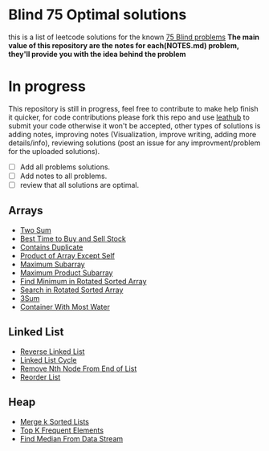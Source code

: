 # Blind 75 Optimal solutions
this is a list of leetcode solutions for the known [75 Blind problems](https://leetcode.com/discuss/general-discussion/460599/blind-75-leetcode-questions)
**The main value of this repository are the notes for each(NOTES.md) problem, they'll provide you with the idea behind the problem**

# In progress
This repository is still in progress, feel free to contribute to make help finish it quicker, for code contributions please fork this repo and use [leathub](https://chrome.google.com/webstore/detail/leethub/aciombdipochlnkbpcbgdpjffcfdbggi?hl=en) to submit your code otherwise it won't be accepted, other types of solutions is adding notes, improving notes (Visualization, improve writing, adding more details/info), reviewing solutions (post an issue for any improvment/problem for the uploaded solutions).
- [ ] Add all problems solutions.
- [ ] Add notes to all problems.
- [ ] review that all solutions are optimal.

## Arrays
- [Two Sum](https://github.com/Volver805/Blind-75-Optimal-solutions/tree/master/1-two-sum)
- [Best Time to Buy and Sell Stock](https://github.com/Volver805/Blind-75-Optimal-solutions/tree/master/121-best-time-to-buy-and-sell-stock)
- [Contains Duplicate](https://github.com/Volver805/Blind-75-Optimal-solutions/tree/master/217-contains-duplicate)
- [Product of Array Except Self](https://github.com/Volver805/Blind-75-Optimal-solutions/tree/master/238-product-of-array-except-self)
- [Maximum Subarray](https://github.com/Volver805/Blind-75-Optimal-solutions/tree/master/53-maximum-subarray)
- [Maximum Product Subarray](https://github.com/Volver805/Blind-75-Optimal-solutions/tree/master/152-maximum-product-subarray)
- [Find Minimum in Rotated Sorted Array](https://github.com/Volver805/Blind-75-Optimal-solutions/tree/master/153-find-minimum-in-rotated-sorted-array)
- [Search in Rotated Sorted Array](https://github.com/Volver805/Blind-75-Optimal-solutions/tree/master/33-search-in-rotated-sorted-array)
- [3Sum](https://github.com/Volver805/Blind-75-Optimal-solutions/tree/master/15-3sum)
- [Container With Most Water](https://github.com/Volver805/Blind-75-Optimal-solutions/tree/master/11-container-with-most-water)

## Linked List
- [Reverse Linked List](https://github.com/Volver805/Blind-75-Optimal-solutions/tree/master/206-reverse-linked-list)
- [Linked List Cycle](https://github.com/Volver805/Blind-75-Optimal-solutions/tree/master/141-linked-list-cycle)
- [Remove Nth Node From End of List](https://github.com/Volver805/Blind-75-Optimal-solutions/tree/master/19-remove-nth-node-from-end-of-list)
- [Reorder List](https://github.com/Volver805/Blind-75-Optimal-solutions/tree/master/143-reorder-list)

## Heap
- [Merge k Sorted Lists](https://github.com/Volver805/Blind-75-Optimal-solutions/tree/master/23-merge-k-sorted-lists)
- [Top K Frequent Elements](https://github.com/Volver805/Blind-75-Optimal-solutions/tree/master/347-top-k-frequent-elements)
- [Find Median From Data Stream](https://github.com/Volver805/Blind-75-Optimal-solutions/tree/master/295-find-median-from-data-stream)

